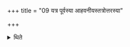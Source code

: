 +++
title = "09 यत्र पूर्वस्या आहवनीयस्तत्रोत्तरस्या"

+++

<details><summary>थिते</summary>

9. Where (there was) the Āhavanīya (fire) of the earlier offering there (should be) the Gārhapatya (-fire) of the subsequent (offering). 
</details>
